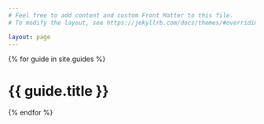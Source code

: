 ```yaml
---
# Feel free to add content and custom Front Matter to this file.
# To modify the layout, see https://jekyllrb.com/docs/themes/#overriding-theme-defaults

layout: page
---
```


{% for guide in site.guides %}
  <h1>{{ guide.title }}</h1>
{% endfor %}
